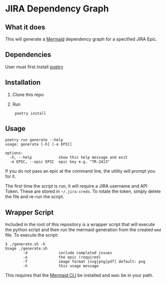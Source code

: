 # JIRA Dependency Graph

## What it does

This will generate a [Mermaid](https://mermaid.js.org/) dependency graph for a specified JIRA Epic.

## Dependencies

User must first install [poetry](https://python-poetry.org/)

## Installation

1. Clone this repo
2. Run

        poetry install


## Usage

```
poetry run generate --help
usage: generate [-h] [-e EPIC]

options:
  -h, --help            show this help message and exit
  -e EPIC, --epic EPIC  epic key e.g. "TR-2413"
```
If you do not pass an epic at the command line, the utility will prompt you for it.

The first time the script is run, it will require a JIRA username and API Token. These are stored in `~/.jira-creds`. To rotate the token, simply delete the file and re-run the script.


## Wrapper Script

Included in the root of this repository is a wrapper script that will execute the python script and then run the mermaid generation from the created `mmd` file. To execute the script:

```
$ ./generate.sh -h
Usage ./generate.sh
        -d              include completed issues
        -e              the epic (required)
        -f              image format [svg|png|pdf] default: png
        -h              this usage message
```

This requires that the [Mermaid CLI](https://github.com/mermaid-js/mermaid-cli) be installed and `mmdc` be in your path.
